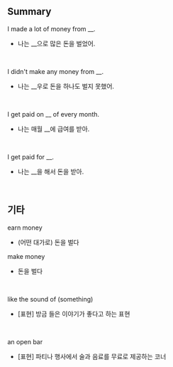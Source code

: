 ## Summary

I made a lot of money from __.
- 나는 __으로 많은 돈을 벌었어.

<br>

I didn't make any money from __.
- 나는 __우로 돈을 하나도 벌지 못했어.

<br>

I get paid on __ of every month.
- 나는 매월 __에 급여를 받아.

<br>

I get paid for __.
- 나는 __을 해서 돈을 받아.

<br>

## 기타

earn money
- (어떤 대가로) 돈을 벌다

make money
- 돈을 벌다

<br>

like the sound of (something)
- [표현] 방금 들은 이야기가 좋다고 하는 표현

<br>

an open bar
- [표현] 파티나 행사에서 술과 음료를 무료로 제공하는 코너
